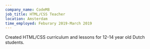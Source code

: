 ```yaml
---
company_name: CodeM8
job_title: HTML/CSS Teacher
location: Amsterdam
time_employed: Feburary 2019-March 2019
---
```


Created HTML/CSS curriculum and lessons for 12-14 year old Dutch students.